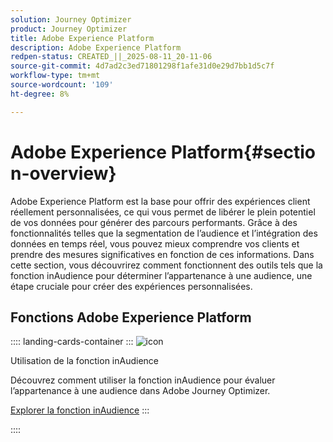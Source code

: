 ```yaml
---
solution: Journey Optimizer
product: Journey Optimizer
title: Adobe Experience Platform
description: Adobe Experience Platform
redpen-status: CREATED_||_2025-08-11_20-11-06
source-git-commit: 4d7ad2c3ed71801298f1afe31d0e29d7bb1d5c7f
workflow-type: tm+mt
source-wordcount: '109'
ht-degree: 8%

---
```



# Adobe Experience Platform{#section-overview}

Adobe Experience Platform est la base pour offrir des expériences client réellement personnalisées, ce qui vous permet de libérer le plein potentiel de vos données pour générer des parcours performants. Grâce à des fonctionnalités telles que la segmentation de l’audience et l’intégration des données en temps réel, vous pouvez mieux comprendre vos clients et prendre des mesures significatives en fonction de ces informations. Dans cette section, vous découvrirez comment fonctionnent des outils tels que la fonction inAudience pour déterminer l’appartenance à une audience, une étape cruciale pour créer des expériences personnalisées.

## Fonctions Adobe Experience Platform

:::: landing-cards-container
:::
![icon](https://cdn.experienceleague.adobe.com/icons/code-branch.svg)

Utilisation de la fonction inAudience

Découvrez comment utiliser la fonction inAudience pour évaluer l’appartenance à une audience dans Adobe Journey Optimizer.

[Explorer la fonction inAudience](../using/building-journeys/functions/functioninaudience.md)
:::

::::
